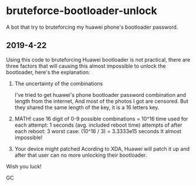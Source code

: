 # bruteforce-bootloader-unlock
A bot that try to bruteforcing my huawei phone's bootloader password.

## 2019-4-22
Using this code to bruteforcing Huawei bootloader is not practical, there are three factors that will causing this almost impossible to unlock the bootloader, here's the explanation:

1. The uncertainty of the combinations

   I've tried to get huawei's phone bootloader password combination and length from the internet, And most of the photos I got are censored. But they shared the same length of the key, it is a 16 letters key.
   
2. MATH!
   case 16 digit of 0-9
       possible combinations = 10^16
       time used for each attempt: 1 seconds (avg. included reboot time)
       attempts of after each reboot: 3
       worst case: (10^16 / 3) = 3.3333e15 seconds
   It almost impossible!
   
3. Your device might patched
   Acording to XDA, Huawei will patch it up and after that user can no more unlocking their bootloader. 
   
Wish you luck!

GC
